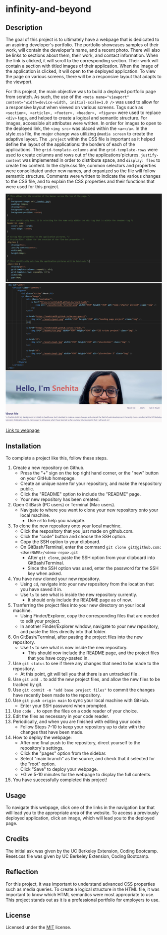 # infinity-and-beyond

## Description
The goal of this project is to ultimately have a webpage that is dedicated to an aspiring developer's portfolio. The portfolio showcases samples of their work, will contain the developer's name, and a recent photo. There will also be links to sections about them, their work, and contact information. When the link is clicked, it will scroll to the corresponding section. Their work will contain a section with titled images of their application. When the image of the application is clicked, it will open to the deployed application. To view the page on various screens, there will be a responsive layout that adapts to the viewport. 

For this project, the main objective was to build a deployed portfolio page from scratch. As such, the use of the `<meta name="viewport" content="width=device-width, initial-scale=1.0 />` was used to allow for a responsive layout when viewed on various screens. Tags such as `<section>, <article>, <footer>, <header>, <figure>` were used to replace `<div>` tags, and helped to create a logical and semantic structure. For images, accessible alt attributes were written. In order for images to open to the deployed link, the `<img src>` was placed within the `<a></a>`. In the style.css file, the major change was utilizing `@media screen` to create the adaptive layout. The `.project` within the CSS file is important as it helped define the layout of the applications: the borders of each of the applications. The `grid-template-columns` and the `grid-template-rows` were used to create columns and rows out of the applications'pictures. `justify-content` was implemented in order to distribute space, and `display: flex` to create flex content. In the style.css file, common selectors and properties were consolidated under new names, and organized so the file will follow semantic structure. Comments were written to indicate the various changes to the CSS file, and to explain the CSS properties and their functions that were used for this project. 

<img src="./assets/css1.png" alt="CSS screenshot with CSS file comments">
<img src="./assets/html.png" alt="HTML screenshot with the different tag changes">
<img src="./assets/pro.png" alt="Porfolio screenshot">

[Link to webpage](https://snehitak20.github.io/infinity-and-beyond/)

## Installation

To complete a project like this, follow these steps. 

1. Create a new repository on Github. 
    - Press the "+" sign on the top right hand corner, or the "new" button on your GitHub homepage. 
    - Create an unique name for your repository, and make the respository public. 
    - Click the "README" option to include the "README" page. 
    - Your new repository has been created.
2. Open GitBash (PC users) or Terminal (Mac users).
    - Navigate to where you want to clone your new repository onto your local machine. 
        - Use `cd` to help you navigate. 
3. To clone the new repository onto your local machine. 
    - Click the respository that you just made on github.com.
    - Click the "code" button and choose the SSH option. 
    - Copy the SSH option to your clipboard. 
    - On GitBash/Terminal, enter the command `git clone git@github.com:<UserNAME>/<demo-repo>.git`
        - After `git clone`, paste the SSH option from your clipboard into GitBash/Terminal.
        - Since the SSH option was used, enter the password for the SSH key when asked. 
4. You have now cloned your new repository.
    - Using `cd`, navigate into your new repository from the location that you have saved it in. 
    - Use `ls` to see what is inside the new repository currently. 
        - It should only include the README page as of now.
5. Tranferring the project files into your new directory on your local machine. 
    - Using Finder/Explorer, copy the corresponding files that are needed to edit your project. 
    - In another Finder/Explorer window, navigate to your new repository, and paste the files directly into that folder. 
6. On GitBash/Terminal, after pasting the project files into the new repository. 
    - Use `ls` to see what is now inside the new repository.
        - This should now include the README page, and the project files that you have copy-pasted in. 
7. Use `git status` to see if there any changes that need to be made to the repository. 
    - At this point, git will tell you that there is an untracked file .
8. Use `git add .` to add the new project files, and allow the new files to be tracked by git.
9. Use `git commit -m "add base project files"` to commit the changes have recently been made to the repository. 
10. Use `git push origin main` to sync your local machine with GitHub. 
    - Enter your SSH password when prompted. 
11. Use `code .` to open the files on a code reader of your choice.
12. Edit the files as necessary in your code reader. 
13. Periodically, and when you are finished with editing your code: 
    - Follow Steps 7-10 to keep your repository up to date with the changes that have been made. 
14. How to deploy the webpage:
    - After one final push to the repository, direct yourself to the repository's settings. 
    - Click the "pages" option from the sidebar. 
    - Select "main branch" as the source, and check that it selected for the "root" option. 
    - Click "Save" to deploy your webpage. 
    - *Give 5-10 minutes for the webpage to display the full contents.
15. You have successfully completed this project!

## Usage

To navigate this webpage, click one of the links in the navigation bar that will lead you to the appropriate area of the website.
To access a previously deployed application, click an image, which will lead you to the deployed page. 

## Credits

The initial ask was given by the UC Berkeley Extension, Coding Bootcamp. Reset.css file was given by UC Berkeley Extension, Coding Bootcamp.

## Reflection

For this project, it was important to understand advanced CSS properties such as media queries. To create a logical structure in the HTML file, it was important to know which HTML semantics were most appropriate to use. This project stands out as it is a professional portfolio for employers to use.

## License

Licensed under the [MIT](https://choosealicense.com/licenses/mit/) license. 